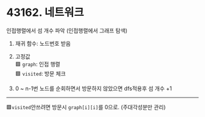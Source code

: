# 43162. 네트워크

인접행렬에서 섬 개수 파악 (인접행렬에서 그래프 탐색)

1. 재귀 함수: 노드번호 받음

2. 고정값  
🟩 `graph`: 인접 행렬  
🟩 `visited`: 방문 체크

3. 0 ~ n-1번 노드를 순회하면서 방문하지 않았으면 dfs적용후 섬 개수 +1


---

🟩`visited`안쓰려면 방문시 `graph[i][i]`를 0으로. (주대각성분만 관리)